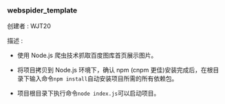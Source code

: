 
### webspider_template ###

创建者 : WJT20

描述 :

- 使用 Node.js 爬虫技术抓取百度图库首页展示图片。

- 将项目拷贝到 Node.js 环境下，确认 npm (cnpm 更佳)安装完成后，在根目录下输入命令`npm install`自动安装项目所需的所有依赖包。

- 项目根目录下执行命令`node index.js`可以启动项目。
